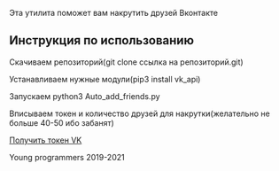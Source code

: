 

<p>Эта утилита поможет вам накрутить друзей Вконтакте</p>

<h2>Инструкция по использованию</h2>

<p>Скачиваем репозиторий(git clone ссылка на репозиторий.git)</p>

<p>Устанавливаем нужные модули(pip3 install vk_api)</p>

<p>Запускаем python3 Auto_add_friends.py</p>

<p>Вписываем токен и количество друзей для накрутки(желательно не больше 40-50 ибо забанят)</p>

<p><a href="https://vkhost.github.io/">Получить токен VK</a></>

<p>Young programmers 2019-2021</p>
